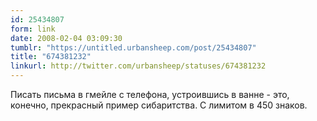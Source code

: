 ```yaml
---
id: 25434807
form: link
date: 2008-02-04 03:09:30
tumblr: "https://untitled.urbansheep.com/post/25434807"
title: "674381232"
linkurl: http://twitter.com/urbansheep/statuses/674381232
---
```

<p>Писать письма в гмейле с телефона, устроившись в ванне - это, конечно, прекрасный пример сибаритства. С лимитом в 450 знаков.</p>
